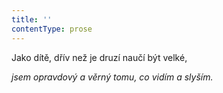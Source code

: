 ```yaml
---
title: ''
contentType: prose
---
```


<section>

Jako dítě, dřív než je druzí naučí být velké,

_jsem opravdový a věrný tomu, co vidím a slyším._

</section>
